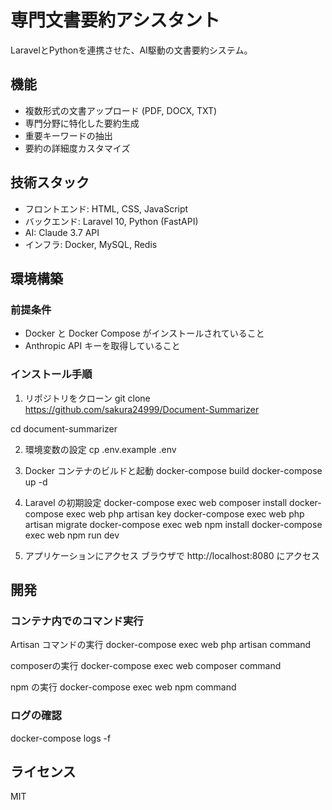 # 専門文書要約アシスタント

LaravelとPythonを連携させた、AI駆動の文書要約システム。

## 機能

- 複数形式の文書アップロード (PDF, DOCX, TXT)
- 専門分野に特化した要約生成
- 重要キーワードの抽出
- 要約の詳細度カスタマイズ

## 技術スタック

- フロントエンド: HTML, CSS, JavaScript
- バックエンド: Laravel 10, Python (FastAPI)
- AI: Claude 3.7 API
- インフラ: Docker, MySQL, Redis

## 環境構築

### 前提条件
- Docker と Docker Compose がインストールされていること
- Anthropic API キーを取得していること

### インストール手順

1. リポジトリをクローン
git clone https://github.com/sakura24999/Document-Summarizer

cd document-summarizer

2. 環境変数の設定
cp .env.example .env

3. Docker コンテナのビルドと起動
docker-compose build
docker-compose up -d

4. Laravel の初期設定
docker-compose exec web composer install
docker-compose exec web php artisan key
docker-compose exec web php artisan migrate
docker-compose exec web npm install
docker-compose exec web npm run dev

5. アプリケーションにアクセス
ブラウザで http://localhost:8080 にアクセス

## 開発

### コンテナ内でのコマンド実行

Artisan コマンドの実行
docker-compose exec web php artisan command

composerの実行
docker-compose exec web composer command

npm の実行
docker-compose exec web npm command

### ログの確認
docker-compose logs -f

## ライセンス
MIT

